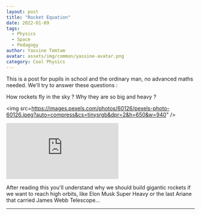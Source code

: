 ```yaml
---
layout: post
title: "Rocket Equation"
date: 2022-01-09
tags:
  - Physics
  - Space
  - Pedagogy
author: Yassine Temtam
avatar: assets/img/common/yassine-avatar.png
category: Cool Physics
---
```


This is a post for pupils in school and the ordinary man, no advanced maths needed.
We'll try to answer these questions :

How rockets fly in the sky ? Why they are so big and heavy ?

<img src=https://images.pexels.com/photos/60126/pexels-photo-60126.jpeg?auto=compress&cs=tinysrgb&dpr=2&h=650&w=940" /> 

<iframe type="text/html" frameborder="0" allowfullscreen style="max-width:100%" src="https://images.pexels.com/photos/60126/pexels-photo-60126.jpeg?auto=compress&cs=tinysrgb&dpr=2&h=650&w=940" ></iframe>
                                                                                                                 

After reading this you'll understand why we should build gigantic rockets 
if we want to reach high orbits, like Elon Musk Super Heavy or the last Ariane
that carried James Webb Telescope...

---
